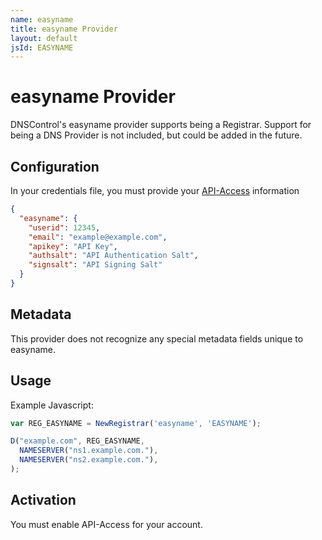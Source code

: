 ```yaml
---
name: easyname
title: easyname Provider
layout: default
jsId: EASYNAME
---
```

# easyname Provider

DNSControl's easyname provider supports being a Registrar. Support for being a DNS Provider is not included, but could be added in the future.

## Configuration
In your credentials file, you must provide your [API-Access](https://my.easyname.com/en/account/api) information

```json
{
  "easyname": {
    "userid": 12345,
    "email": "example@example.com",
    "apikey": "API Key",
    "authsalt": "API Authentication Salt",
    "signsalt": "API Signing Salt"
  }
}
```

## Metadata
This provider does not recognize any special metadata fields unique to easyname.

## Usage
Example Javascript:

```js
var REG_EASYNAME = NewRegistrar('easyname', 'EASYNAME');

D("example.com", REG_EASYNAME,
  NAMESERVER("ns1.example.com."),
  NAMESERVER("ns2.example.com."),
);
```

## Activation

You must enable API-Access for your account.
